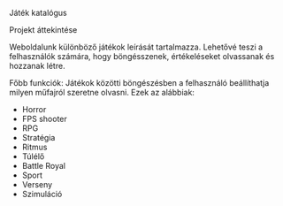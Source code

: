 Játék katalógus

Projekt áttekintése

Weboldalunk különböző játékok leírását tartalmazza. Lehetővé teszi a felhasználók számára, hogy böngésszenek, értékeléseket olvassanak és hozzanak létre.

Főbb funkciók:
Játékok közötti böngészésben a felhasználó beállíthatja milyen műfajról szeretne olvasni.
Ezek az alábbiak: 
- Horror
- FPS shooter
- RPG
- Stratégia
- Ritmus
- Túlélő
- Battle Royal
- Sport
- Verseny
- Szimuláció
